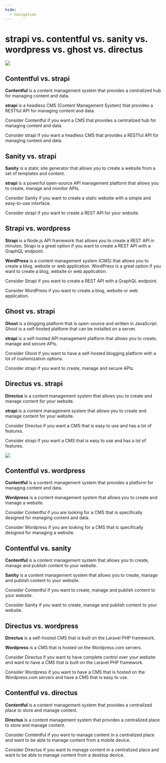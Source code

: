 ```yaml
---
hide:
  - navigation
---
```


# strapi vs. contentful vs. sanity vs. wordpress vs. ghost vs. directus

![](../assets/strapi-vs-contentful-vs-sanity/strapi-vs-graphic.png)

## Contentful vs. strapi


**Contentful** is a content management system that provides a centralized hub for managing content and data.

**strapi** is a headless CMS (Content Management System) that provides a RESTful API for managing content and data.

Consider Contentful if you want a CMS that provides a centralized hub for managing content and data.

Consider strapi if you want a headless CMS that provides a RESTful API for managing content and data.


## Sanity vs. strapi


**Sanity** is a static site generator that allows you to create a website from a set of templates and content.

**strapi** is a powerful open-source API management platform that allows you to create, manage and monitor APIs.

Consider Sanity if you want to create a static website with a simple and easy-to-use interface.

Consider strapi if you want to create a REST API for your website.


## Strapi vs. wordpress


**Strapi** is a Node.js API framework that allows you to create a REST API in minutes. Strapi is a great option if you want to create a REST API with a GraphQL endpoint.

**WordPress** is a content management system (CMS) that allows you to create a blog, website or web application. WordPress is a great option if you want to create a blog, website or web application.

Consider Strapi if you want to create a REST API with a GraphQL endpoint.

Consider WordPress if you want to create a blog, website or web application.


## Ghost vs. strapi


**Ghost** is a blogging platform that is open-source and written in JavaScript. Ghost is a self-hosted platform that can be installed on a server.

**strapi** is a self-hosted API management platform that allows you to create, manage and secure APIs.

Consider Ghost if you want to have a self-hosted blogging platform with a lot of customization options.

Consider strapi if you want to create, manage and secure APIs.


## Directus vs. strapi


**Directus** is a content management system that allows you to create and manage content for your website. 

**strapi** is a content management system that allows you to create and manage content for your website.

Consider Directus if you want a CMS that is easy to use and has a lot of features.

Consider strapi if you want a CMS that is easy to use and has a lot of features.

![](../assets/strapi-vs-contentful-vs-sanity/strapi-vs-contentful-vs-sanity-vs-wordpress-vs-ghost-vs-directus.png)

## Contentful vs. wordpress


**Contentful** is a content management system that provides a platform for managing content and data. 

**Wordpress** is a content management system that allows you to create and manage a website.

Consider Contentful if you are looking for a CMS that is specifically designed for managing content and data.

Consider Wordpress if you are looking for a CMS that is specifically designed for managing a website.


## Contentful vs. sanity


**Contentful** is a content management system that allows you to create, manage and publish content to your website.

**Sanity** is a content management system that allows you to create, manage and publish content to your website.

Consider Contentful if you want to create, manage and publish content to your website.

Consider Sanity if you want to create, manage and publish content to your website.


## Directus vs. wordpress


**Directus** is a self-hosted CMS that is built on the Laravel PHP framework. 

**Wordpress** is a CMS that is hosted on the Wordpress.com servers.

Consider Directus if you want to have complete control over your website and want to have a CMS that is built on the Laravel PHP framework.

Consider Wordpress if you want to have a CMS that is hosted on the Wordpress.com servers and have a CMS that is easy to use.


## Contentful vs. directus


**Contentful** is a content management system that provides a centralized place to store and manage content. 

**Directus** is a content management system that provides a centralized place to store and manage content.

Consider Contentful if you want to manage content in a centralized place and want to be able to manage content from a mobile device.

Consider Directus if you want to manage content in a centralized place and want to be able to manage content from a desktop device.





